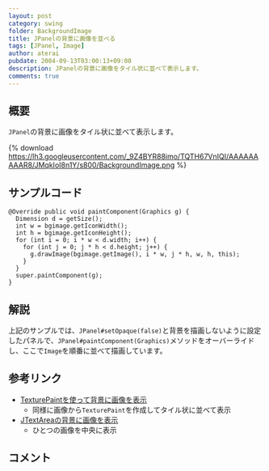 ```yaml
---
layout: post
category: swing
folder: BackgroundImage
title: JPanelの背景に画像を並べる
tags: [JPanel, Image]
author: aterai
pubdate: 2004-09-13T03:00:13+09:00
description: JPanelの背景に画像をタイル状に並べて表示します。
comments: true
---
```

## 概要
`JPanel`の背景に画像をタイル状に並べて表示します。

{% download https://lh3.googleusercontent.com/_9Z4BYR88imo/TQTH67VnIQI/AAAAAAAAAR8/JMqkIoI8n1Y/s800/BackgroundImage.png %}

## サンプルコード
<pre class="prettyprint"><code>@Override public void paintComponent(Graphics g) {
  Dimension d = getSize();
  int w = bgimage.getIconWidth();
  int h = bgimage.getIconHeight();
  for (int i = 0; i * w &lt; d.width; i++) {
    for (int j = 0; j * h &lt; d.height; j++) {
      g.drawImage(bgimage.getImage(), i * w, j * h, w, h, this);
    }
  }
  super.paintComponent(g);
}
</code></pre>

## 解説
上記のサンプルでは、`JPanel#setOpaque(false)`と背景を描画しないように設定したパネルで、`JPanel#paintComponent(Graphics)`メソッドをオーバーライドし、ここで`Image`を順番に並べて描画しています。

## 参考リンク
- [TexturePaintを使って背景に画像を表示](http://ateraimemo.com/Swing/TexturePaint.html)
    - 同様に画像から`TexturePaint`を作成してタイル状に並べて表示
- [JTextAreaの背景に画像を表示](http://ateraimemo.com/Swing/CentredBackgroundBorder.html)
    - ひとつの画像を中央に表示

<!-- dummy comment line for breaking list -->

## コメント
